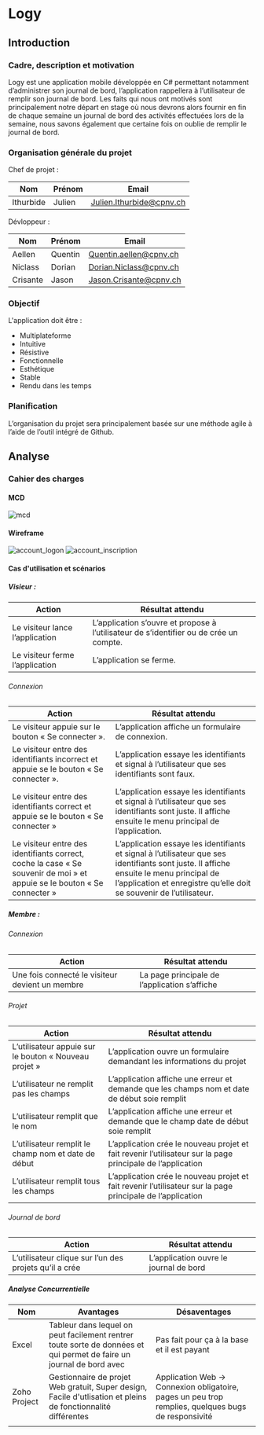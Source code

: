 # Logy

## Introduction
### Cadre, description et motivation
Logy est une application mobile développée en C# permettant notamment d’administrer son journal de bord, l’application rappellera à l’utilisateur de remplir son journal de bord. Les faits qui nous ont motivés sont principalement notre départ en stage où nous devrons alors fournir en fin de chaque semaine un journal de bord des activités effectuées lors de la semaine, nous savons également que certaine fois on oublie de remplir le journal de bord.

### Organisation générale du projet

Chef de projet :

|Nom|Prénom|Email|
|---|------|-----|
|Ithurbide|Julien|Julien.Ithurbide@cpnv.ch|

Dévloppeur :

|Nom|Prénom|Email|
|---|------|-----|
|Aellen|Quentin|Quentin.aellen@cpnv.ch|
|Niclass|Dorian|Dorian.Niclass@cpnv.ch|
|Crisante|Jason|Jason.Crisante@cpnv.ch|

### Objectif

L'application doit être :

* Multiplateforme
* Intuitive
* Résistive
* Fonctionnelle
* Esthétique
* Stable
* Rendu dans les temps

### Planification

L’organisation du projet sera principalement basée sur une méthode agile à l’aide de l’outil intégré de Github.

## Analyse
### Cahier des charges
#### MCD
![mcd](./images/MCD.png)
#### Wireframe
![account_logon](./images/wireframes/account_logon.png)
![account_inscription](./images/wireframes/account_inscription.png)

#### Cas d'utilisation et scénarios

##### Visieur :

|**Action**|**Résultat attendu**|
|------|----------------|
|Le visiteur lance l’application|L’application s’ouvre et propose à l’utilisateur de s’identifier ou de crée un compte.|
|Le visiteur ferme l’application|L’application se ferme.|

###### Connexion

|**Action**|**Résultat attendu**|
|----------|--------------------|
|Le visiteur appuie sur le bouton « Se connecter ».|L’application affiche un formulaire de connexion.|
|Le visiteur entre des identifiants incorrect et appuie se le bouton « Se connecter ».|L’application essaye les identifiants et signal à l’utilisateur que ses identifiants sont faux.|
|Le visiteur entre des identifiants correct et appuie se le bouton « Se connecter »|L’application essaye les identifiants et signal à l’utilisateur que ses identifiants sont juste. Il affiche ensuite le menu principal de l’application.|
|Le visiteur entre des identifiants correct, coche la case « Se souvenir de moi » et appuie se le bouton « Se connecter »|L’application essaye les identifiants et signal à l’utilisateur que ses identifiants sont juste. Il affiche ensuite le menu principal de l’application et enregistre qu’elle doit se souvenir de l’utilisateur.|

##### Membre :

###### Connexion

|**Action**|**Résultat attendu**|
|----------|--------------------|
|Une fois connecté le visiteur devient un membre|La page principale de l’application s’affiche|

###### Projet

|**Action**|**Résultat attendu**|
|----------|--------------------|
|L’utilisateur appuie sur le bouton « Nouveau projet »|L’application ouvre un formulaire demandant les informations du projet|
|L’utilisateur ne remplit pas les champs|L’application affiche une erreur et demande que les champs nom et date de début soie remplit |
|L’utilisateur remplit que le nom|L’application affiche une erreur et demande que le champ date de début soie remplit|
|L’utilisateur remplit le champ nom et date de début|L’application crée le nouveau projet et fait revenir l’utilisateur sur la page principale de l’application|
|L’utilisateur remplit tous les champs|L’application crée le nouveau projet et fait revenir l’utilisateur sur la page principale de l’application|

###### Journal de bord

|**Action**|**Résultat attendu**|
|----------|--------------------|
|L’utilisateur clique sur l’un des projets qu’il a crée|L’application ouvre le journal de bord|

##### Analyse Concurrentielle

|**Nom**|**Avantages**|**Désaventages**|
|-------|-------------|----------------|
|Excel|Tableur dans lequel on peut facilement rentrer toute sorte de données et qui permet de faire un journal de bord avec| Pas fait pour ça à la base et il est payant|
|Zoho Project| Gestionnaire de projet Web gratuit, Super design, Facile d'utlisation et pleins de fonctionnalité différentes | Application Web -> Connexion obligatoire, pages un peu trop remplies, quelques bugs de responsivité|
|||||
